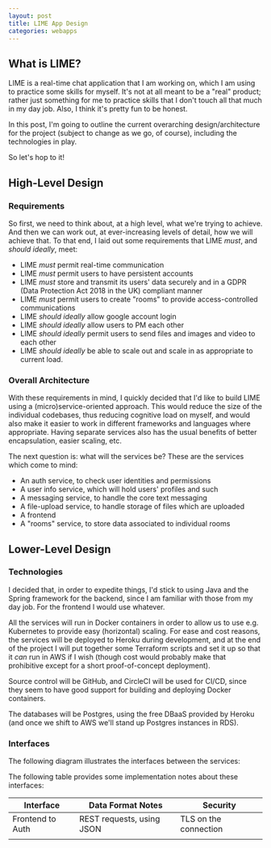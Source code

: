 ```yaml
---
layout: post
title: LIME App Design
categories: webapps
---
```


## What is LIME?

LIME is a real-time chat application that I am working on, which I am using to practice some skills for myself. It's not at all meant to be a "real" product; rather just something for me to practice skills that I don't touch all that much in my day job. Also, I think it's pretty fun to be honest.

In this post, I'm going to outline the current overarching design/architecture for the project (subject to change as we go, of course), including the technologies in play.

So let's hop to it!

## High-Level Design

### Requirements 

So first, we need to think about, at a high level, what we're trying to achieve. And then we can work out, at ever-increasing levels of detail, how we will achieve that. To that end, I laid out some requirements that LIME *must*, and *should ideally*, meet:

- LIME *must* permit real-time communication
- LIME *must* permit users to have persistent accounts
- LIME *must* store and transmit its users' data securely and in a GDPR (Data Protection Act 2018 in the UK) compliant manner
- LIME *must* permit users to create "rooms" to provide access-controlled communications
- LIME *should ideally* allow google account login
- LIME *should ideally* allow users to PM each other
- LIME *should ideally* permit users to send files and images and video to each other
- LIME *should ideally* be able to scale out and scale in as appropriate to current load.

### Overall Architecture

With these requirements in mind, I quickly decided that I'd like to build LIME using a (micro)service-oriented approach. This would reduce the size of the individual codebases, thus reducing cognitive load on myself, and would also make it easier to work in different frameworks and languages where appropriate. Having separate services also has the usual benefits of better encapsulation, easier scaling, etc.

The next question is: what will the services be? These are the services which come to mind:

- An auth service, to check user identities and permissions
- A user info service, which will hold users' profiles and such
- A messaging service, to handle the core text messaging
- A file-upload service, to handle storage of files which are uploaded
- A frontend
- A "rooms" service, to store data associated to individual rooms

## Lower-Level Design

### Technologies

I decided that, in order to expedite things, I'd stick to using Java and the Spring framework for the backend, since I am familiar with those from my day job. For the frontend I would use whatever.

All the services will run in Docker containers in order to allow us to use e.g. Kubernetes to provide easy (horizontal) scaling. For ease and cost reasons, the services will be deployed to Heroku during development, and at the end of the project I will put together some Terraform scripts and set it up so that it *can* run in AWS if I wish (though cost would probably make that prohibitive except for a short proof-of-concept deployment).

Source control will be GitHub, and CircleCI will be used for CI/CD, since they seem to have good support for building and deploying Docker containers.

The databases will be Postgres, using the free DBaaS provided by Heroku (and once we shift to AWS we'll stand up Postgres instances in RDS).

### Interfaces

The following diagram illustrates the interfaces between the services:



The following table provides some implementation notes about these interfaces:

| Interface | Data Format Notes | Security |
| -- | -- | -- |
| Frontend to Auth | REST requests, using JSON | TLS on the connection |
|||
